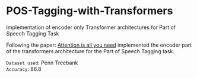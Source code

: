 # POS-Tagging-with-Transformers
Implementation of encoder only Transformer architectures for Part of Speech Tagging Task<br>

Following the paper: [Attention is all you need](https://arxiv.org/abs/1706.03762) implemented the encoder part of the transformers architecture for the
Part of Speech Tagging task.<br>

`Dataset used`:  Penn Treebank<br>
`Accuracy`: 86.8
